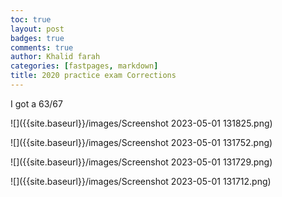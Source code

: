 ```yaml
---
toc: true
layout: post
badges: true
comments: true
author: Khalid farah
categories: [fastpages, markdown]
title: 2020 practice exam Corrections
---
```

 
I got a 63/67

![]({{site.baseurl}}/images/Screenshot 2023-05-01 131825.png)

![]({{site.baseurl}}/images/Screenshot 2023-05-01 131752.png)

![]({{site.baseurl}}/images/Screenshot 2023-05-01 131729.png)

![]({{site.baseurl}}/images/Screenshot 2023-05-01 131712.png)



